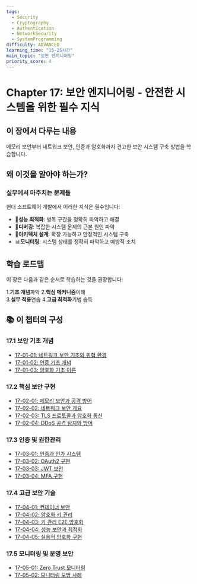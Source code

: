 ```yaml
---
tags:
  - Security
  - Cryptography
  - Authentication
  - NetworkSecurity
  - SystemProgramming
difficulty: ADVANCED
learning_time: "15-25시간"
main_topic: "보안 엔지니어링"
priority_score: 4
---
```


# Chapter 17: 보안 엔지니어링 - 안전한 시스템을 위한 필수 지식

## 이 장에서 다루는 내용

메모리 보안부터 네트워크 보안, 인증과 암호화까지 견고한 보안 시스템 구축 방법을 학습합니다.

## 왜 이것을 알아야 하는가?

### 실무에서 마주치는 문제들

현대 소프트웨어 개발에서 이러한 지식은 필수입니다:

- 🚀**성능 최적화**: 병목 구간을 정확히 파악하고 해결
- 🐛**디버깅**: 복잡한 시스템 문제의 근본 원인 파악  
- 🔧**아키텍처 설계**: 확장 가능하고 안정적인 시스템 구축
- 📊**모니터링**: 시스템 상태를 정확히 파악하고 예방적 조치

## 학습 로드맵

이 장은 다음과 같은 순서로 학습하는 것을 권장합니다:

1.**기초 개념**파악
2.**핵심 메커니즘**이해  
3.**실무 적용**연습
4.**고급 최적화**기법 습득

## 📚 이 챕터의 구성

### 17.1 보안 기초 개념

- [17-01-01: 네트워크 보안 기초와 위협 환경](./17-01-01-network-fundamentals.md)
- [17-01-02: 인증 기초 개념](./17-01-02-authentication-basics.md)
- [17-01-03: 암호화 기초 이론](./17-01-03-cryptography-fundamentals.md)

### 17.2 핵심 보안 구현

- [17-02-01: 메모리 보안과 공격 방어](./17-02-01-memory-security.md)
- [17-02-02: 네트워크 보안 개요](./17-02-02-network-security.md)
- [17-02-03: TLS 프로토콜과 암호화 통신](./17-02-03-tls-protocols.md)
- [17-02-04: DDoS 공격 탐지와 방어](./17-02-04-ddos-defense.md)

### 17.3 인증 및 권한관리

- [17-03-01: 인증과 인가 시스템](./17-03-01-authentication-authorization.md)
- [17-03-02: OAuth2 구현](./17-03-02-oauth2-implementation.md)
- [17-03-03: JWT 보안](./17-03-03-jwt-security.md)
- [17-03-04: MFA 구현](./17-03-04-mfa-implementation.md)

### 17.4 고급 보안 기술

- [17-04-01: 컨테이너 보안](./17-04-01-container-security.md)
- [17-04-02: 암호화 키 관리](./17-04-02-cryptography-key-management.md)
- [17-04-03: 키 관리 E2E 암호화](./17-04-03-key-management-e2e.md)
- [17-04-04: 성능 보안과 최적화](./17-04-04-performance-security.md)
- [17-04-05: 실용적 암호화 구현](./17-04-05-practical-encryption.md)

### 17.5 모니터링 및 운영 보안

- [17-05-01: Zero Trust 모니터링](./17-05-01-zero-trust-monitoring.md)
- [17-05-02: 모니터링 모범 사례](./17-05-02-monitoring-best-practices.md)

